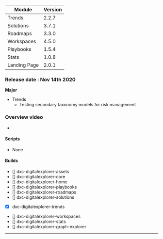 |Module|Version|
|---|---|
|Trends | 2.2.7
|Solutions | 3.7.1
|Roadmaps | 3.3.0
|Workspaces | 4.5.0
|Playbooks |1.5.4
|Stats| 1.0.8
|Landing Page | 2.0.1


### Release date : Nov 14th 2020

**Major**

- Trends
  - Testing secondary taxonomy models for risk management 


### Overview video 
- 

#### Scripts
-  None
  
#### Builds

- [] dxc-digitalexplorer-assets
- [] dxc-digitalexplorer-core 
- [] dxc-digitalexplorer-home 
- [] dxc-digitalexplorer-playbooks 
- [] dxc-digitalexplorer-roadmaps 
- [] dxc-digitalexplorer-solutions 
- [x] dxc-digitalexplorer-trends 
- [] dxc-digitalexplorer-workspaces 
- [] dxc-digitalexplorer-stats
- [] dxc-digitalexplorer-graph-explorer

---
